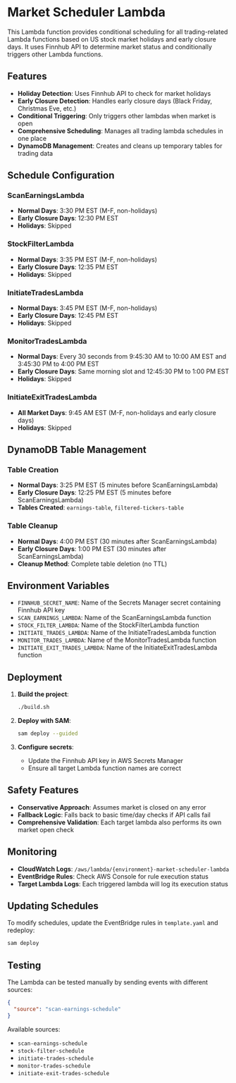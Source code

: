 # Market Scheduler Lambda

This Lambda function provides conditional scheduling for all trading-related Lambda functions based on US stock market holidays and early closure days. It uses Finnhub API to determine market status and conditionally triggers other Lambda functions.

## Features

- **Holiday Detection**: Uses Finnhub API to check for market holidays
- **Early Closure Detection**: Handles early closure days (Black Friday, Christmas Eve, etc.)
- **Conditional Triggering**: Only triggers other lambdas when market is open
- **Comprehensive Scheduling**: Manages all trading lambda schedules in one place
- **DynamoDB Management**: Creates and cleans up temporary tables for trading data

## Schedule Configuration

### ScanEarningsLambda
- **Normal Days**: 3:30 PM EST (M-F, non-holidays)
- **Early Closure Days**: 12:30 PM EST
- **Holidays**: Skipped

### StockFilterLambda
- **Normal Days**: 3:35 PM EST (M-F, non-holidays)
- **Early Closure Days**: 12:35 PM EST
- **Holidays**: Skipped

### InitiateTradesLambda
- **Normal Days**: 3:45 PM EST (M-F, non-holidays)
- **Early Closure Days**: 12:45 PM EST
- **Holidays**: Skipped

### MonitorTradesLambda
- **Normal Days**: Every 30 seconds from 9:45:30 AM to 10:00 AM EST and 3:45:30 PM to 4:00 PM EST
- **Early Closure Days**: Same morning slot and 12:45:30 PM to 1:00 PM EST
- **Holidays**: Skipped

### InitiateExitTradesLambda
- **All Market Days**: 9:45 AM EST (M-F, non-holidays and early closure days)
- **Holidays**: Skipped

## DynamoDB Table Management

### Table Creation
- **Normal Days**: 3:25 PM EST (5 minutes before ScanEarningsLambda)
- **Early Closure Days**: 12:25 PM EST (5 minutes before ScanEarningsLambda)
- **Tables Created**: `earnings-table`, `filtered-tickers-table`

### Table Cleanup
- **Normal Days**: 4:00 PM EST (30 minutes after ScanEarningsLambda)
- **Early Closure Days**: 1:00 PM EST (30 minutes after ScanEarningsLambda)
- **Cleanup Method**: Complete table deletion (no TTL)

## Environment Variables

- `FINNHUB_SECRET_NAME`: Name of the Secrets Manager secret containing Finnhub API key
- `SCAN_EARNINGS_LAMBDA`: Name of the ScanEarningsLambda function
- `STOCK_FILTER_LAMBDA`: Name of the StockFilterLambda function
- `INITIATE_TRADES_LAMBDA`: Name of the InitiateTradesLambda function
- `MONITOR_TRADES_LAMBDA`: Name of the MonitorTradesLambda function
- `INITIATE_EXIT_TRADES_LAMBDA`: Name of the InitiateExitTradesLambda function

## Deployment

1. **Build the project**:
   ```bash
   ./build.sh
   ```

2. **Deploy with SAM**:
   ```bash
   sam deploy --guided
   ```

3. **Configure secrets**:
   - Update the Finnhub API key in AWS Secrets Manager
   - Ensure all target Lambda function names are correct

## Safety Features

- **Conservative Approach**: Assumes market is closed on any error
- **Fallback Logic**: Falls back to basic time/day checks if API calls fail
- **Comprehensive Validation**: Each target lambda also performs its own market open check

## Monitoring

- **CloudWatch Logs**: `/aws/lambda/{environment}-market-scheduler-lambda`
- **EventBridge Rules**: Check AWS Console for rule execution status
- **Target Lambda Logs**: Each triggered lambda will log its execution status

## Updating Schedules

To modify schedules, update the EventBridge rules in `template.yaml` and redeploy:

```bash
sam deploy
```

## Testing

The Lambda can be tested manually by sending events with different sources:

```json
{
  "source": "scan-earnings-schedule"
}
```

Available sources:
- `scan-earnings-schedule`
- `stock-filter-schedule`
- `initiate-trades-schedule`
- `monitor-trades-schedule`
- `initiate-exit-trades-schedule`
